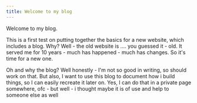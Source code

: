```yaml
---
title: Welcome to my blog
---
```


Welcome to my blog.

This is a first test on putting together the basics for a new website, which includes a blog. Why? Well - the old website is .... you guessed it - old. It served me for 10 years - much has happened - much has changes. So it's time for a new one.

Oh and why the blog? Well honestly - I'm not so good in writing, so should work on that. But also, I want to use this blog to document how i build things, so I can easily recreate it later on. Yes, I can do that in a private page somewhere, ofc - but well - i thought maybe it is of use and help to someone else as well
